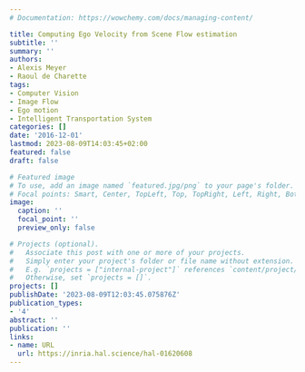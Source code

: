 ```yaml
---
# Documentation: https://wowchemy.com/docs/managing-content/

title: Computing Ego Velocity from Scene Flow estimation
subtitle: ''
summary: ''
authors:
- Alexis Meyer
- Raoul de Charette
tags:
- Computer Vision
- Image Flow
- Ego motion
- Intelligent Transportation System
categories: []
date: '2016-12-01'
lastmod: 2023-08-09T14:03:45+02:00
featured: false
draft: false

# Featured image
# To use, add an image named `featured.jpg/png` to your page's folder.
# Focal points: Smart, Center, TopLeft, Top, TopRight, Left, Right, BottomLeft, Bottom, BottomRight.
image:
  caption: ''
  focal_point: ''
  preview_only: false

# Projects (optional).
#   Associate this post with one or more of your projects.
#   Simply enter your project's folder or file name without extension.
#   E.g. `projects = ["internal-project"]` references `content/project/deep-learning/index.md`.
#   Otherwise, set `projects = []`.
projects: []
publishDate: '2023-08-09T12:03:45.075876Z'
publication_types:
- '4'
abstract: ''
publication: ''
links:
- name: URL
  url: https://inria.hal.science/hal-01620608
---
```

